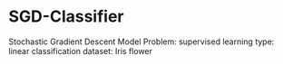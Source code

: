 # SGD-Classifier
Stochastic Gradient Descent Model
Problem: supervised learning 
type: linear classification
dataset: Iris flower

